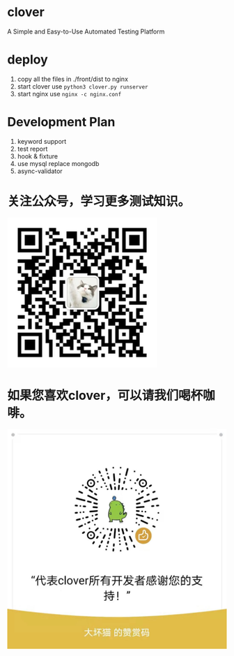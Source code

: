 # clover
A Simple and Easy-to-Use Automated Testing Platform

# deploy
1. copy all the files in ./front/dist to nginx
2. start clover use `python3 clover.py runserver`
3. start nginx use `nginx -c nginx.conf`

# Development Plan
1. keyword support
2. test report
3. hook & fixture
4. use mysql replace mongodb
5. async-validator

# 关注公众号，学习更多测试知识。
![大猫聊测试](wechat.jpg)

# 如果您喜欢clover，可以请我们喝杯咖啡。
![支持clover](support.jpg)